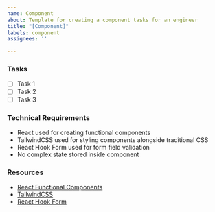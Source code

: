 ```yaml
---
name: Component
about: Template for creating a component tasks for an engineer
title: "[Component]"
labels: component
assignees: ''

---
```


### Tasks

- [ ] Task 1
- [ ] Task 2
- [ ] Task 3

### Technical Requirements

- React used for creating functional components
- TailwindCSS used for styling components alongside traditional CSS
- React Hook Form used for form field validation
- No complex state stored inside component

### Resources

- [React Functional Components](https://react.dev/learn/your-first-component)
- [TailwindCSS](https://tailwindcss.com/)
- [React Hook Form](https://react-hook-form.com/get-started)

